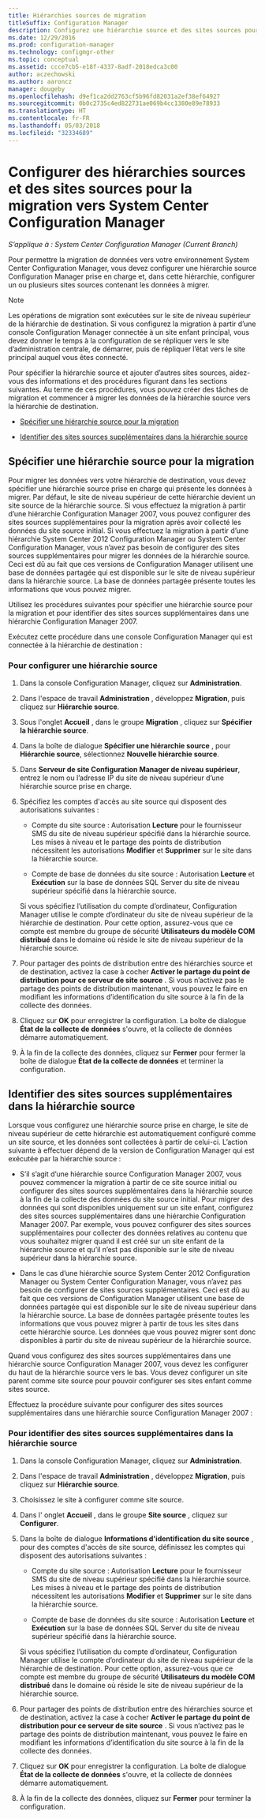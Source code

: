 ```yaml
---
title: Hiérarchies sources de migration
titleSuffix: Configuration Manager
description: Configurez une hiérarchie source et des sites sources pour permettre la migration de données vers votre environnement System Center Configuration Manager.
ms.date: 12/29/2016
ms.prod: configuration-manager
ms.technology: configmgr-other
ms.topic: conceptual
ms.assetid: ccce7cb5-e18f-4337-8adf-2018edca3c00
author: aczechowski
ms.author: aaroncz
manager: dougeby
ms.openlocfilehash: d9ef1ca2dd2763cf5b96fd82031a2ef38ef64927
ms.sourcegitcommit: 0b0c2735c4ed822731ae069b4cc1380e89e78933
ms.translationtype: HT
ms.contentlocale: fr-FR
ms.lasthandoff: 05/03/2018
ms.locfileid: "32334689"
---
```

# <a name="configure-source-hierarchies-and-source-sites-for-migration-to-system-center-configuration-manager"></a>Configurer des hiérarchies sources et des sites sources pour la migration vers System Center Configuration Manager

*S’applique à : System Center Configuration Manager (Current Branch)*

Pour permettre la migration de données vers votre environnement System Center Configuration Manager, vous devez configurer une hiérarchie source Configuration Manager prise en charge et, dans cette hiérarchie, configurer un ou plusieurs sites sources contenant les données à migrer.  

> [!NOTE]  
>  Les opérations de migration sont exécutées sur le site de niveau supérieur de la hiérarchie de destination. Si vous configurez la migration à partir d’une console Configuration Manager connectée à un site enfant principal, vous devez donner le temps à la configuration de se répliquer vers le site d’administration centrale, de démarrer, puis de répliquer l’état vers le site principal auquel vous êtes connecté.  

 Pour spécifier la hiérarchie source et ajouter d’autres sites sources, aidez-vous des informations et des procédures figurant dans les sections suivantes. Au terme de ces procédures, vous pouvez créer des tâches de migration et commencer à migrer les données de la hiérarchie source vers la hiérarchie de destination.  

-   [Spécifier une hiérarchie source pour la migration](#BKBM_ConfigSrcHierarchy)  

-   [Identifier des sites sources supplémentaires dans la hiérarchie source](#BKBM_ConfigSrcSites)  

##  <a name="BKBM_ConfigSrcHierarchy"></a> Spécifier une hiérarchie source pour la migration  
 Pour migrer les données vers votre hiérarchie de destination, vous devez spécifier une hiérarchie source prise en charge qui présente les données à migrer. Par défaut, le site de niveau supérieur de cette hiérarchie devient un site source de la hiérarchie source. Si vous effectuez la migration à partir d’une hiérarchie Configuration Manager 2007, vous pouvez configurer des sites sources supplémentaires pour la migration après avoir collecté les données du site source initial. Si vous effectuez la migration à partir d’une hiérarchie System Center 2012 Configuration Manager ou System Center Configuration Manager, vous n’avez pas besoin de configurer des sites sources supplémentaires pour migrer les données de la hiérarchie source. Ceci est dû au fait que ces versions de Configuration Manager utilisent une base de données partagée qui est disponible sur le site de niveau supérieur dans la hiérarchie source. La base de données partagée présente toutes les informations que vous pouvez migrer.  

 Utilisez les procédures suivantes pour spécifier une hiérarchie source pour la migration et pour identifier des sites sources supplémentaires dans une hiérarchie Configuration Manager 2007.  

 Exécutez cette procédure dans une console Configuration Manager qui est connectée à la hiérarchie de destination :  

### <a name="to-configure-a-source-hierarchy"></a>Pour configurer une hiérarchie source   

1.  Dans la console Configuration Manager, cliquez sur **Administration**.  

2.  Dans l'espace de travail **Administration** , développez **Migration**, puis cliquez sur **Hiérarchie source**.  

3.  Sous l'onglet **Accueil** , dans le groupe **Migration** , cliquez sur **Spécifier la hiérarchie source**.  

4.  Dans la boîte de dialogue **Spécifier une hiérarchie source** , pour **Hiérarchie source**, sélectionnez **Nouvelle hiérarchie source**.  

5.  Dans **Serveur de site Configuration Manager de niveau supérieur**, entrez le nom ou l’adresse IP du site de niveau supérieur d’une hiérarchie source prise en charge.  

6.  Spécifiez les comptes d'accès au site source qui disposent des autorisations suivantes :  

    -   Compte du site source : Autorisation **Lecture** pour le fournisseur SMS du site de niveau supérieur spécifié dans la hiérarchie source. Les mises à niveau et le partage des points de distribution nécessitent les autorisations **Modifier** et **Supprimer** sur le site dans la hiérarchie source.

    -   Compte de base de données du site source : Autorisation **Lecture** et **Exécution** sur la base de données SQL Server du site de niveau supérieur spécifié dans la hiérarchie source.  

     Si vous spécifiez l’utilisation du compte d’ordinateur, Configuration Manager utilise le compte d’ordinateur du site de niveau supérieur de la hiérarchie de destination. Pour cette option, assurez-vous que ce compte est membre du groupe de sécurité **Utilisateurs du modèle COM distribué** dans le domaine où réside le site de niveau supérieur de la hiérarchie source.  

7.  Pour partager des points de distribution entre des hiérarchies source et de destination, activez la case à cocher **Activer le partage du point de distribution pour ce serveur de site source** . Si vous n’activez pas le partage des points de distribution maintenant, vous pouvez le faire en modifiant les informations d’identification du site source à la fin de la collecte des données.  

8.  Cliquez sur **OK** pour enregistrer la configuration. La boîte de dialogue **État de la collecte de données** s'ouvre, et la collecte de données démarre automatiquement.  

9. À la fin de la collecte des données, cliquez sur **Fermer** pour fermer la boîte de dialogue **État de la collecte de données** et terminer la configuration.  

##  <a name="BKBM_ConfigSrcSites"></a> Identifier des sites sources supplémentaires dans la hiérarchie source  
 Lorsque vous configurez une hiérarchie source prise en charge, le site de niveau supérieur de cette hiérarchie est automatiquement configuré comme un site source, et les données sont collectées à partir de celui-ci. L’action suivante à effectuer dépend de la version de Configuration Manager qui est exécutée par la hiérarchie source :  

-   S’il s’agit d’une hiérarchie source Configuration Manager 2007, vous pouvez commencer la migration à partir de ce site source initial ou configurer des sites sources supplémentaires dans la hiérarchie source à la fin de la collecte des données du site source initial. Pour migrer des données qui sont disponibles uniquement sur un site enfant, configurez des sites sources supplémentaires dans une hiérarchie Configuration Manager 2007. Par exemple, vous pouvez configurer des sites sources supplémentaires pour collecter des données relatives au contenu que vous souhaitez migrer quand il est créé sur un site enfant de la hiérarchie source et qu’il n’est pas disponible sur le site de niveau supérieur dans la hiérarchie source.  

-   Dans le cas d’une hiérarchie source System Center 2012 Configuration Manager ou System Center Configuration Manager, vous n’avez pas besoin de configurer de sites sources supplémentaires. Ceci est dû au fait que ces versions de Configuration Manager utilisent une base de données partagée qui est disponible sur le site de niveau supérieur dans la hiérarchie source. La base de données partagée présente toutes les informations que vous pouvez migrer à partir de tous les sites dans cette hiérarchie source. Les données que vous pouvez migrer sont donc disponibles à partir du site de niveau supérieur de la hiérarchie source.  

Quand vous configurez des sites sources supplémentaires dans une hiérarchie source Configuration Manager 2007, vous devez les configurer du haut de la hiérarchie source vers le bas. Vous devez configurer un site parent comme site source pour pouvoir configurer ses sites enfant comme sites source.  

Effectuez la procédure suivante pour configurer des sites sources supplémentaires dans une hiérarchie source Configuration Manager 2007 :  

### <a name="to-identify-additional-source-sites-in-the-source-hierarchy"></a>Pour identifier des sites sources supplémentaires dans la hiérarchie source 

1.  Dans la console Configuration Manager, cliquez sur **Administration**.  

2.  Dans l'espace de travail **Administration** , développez **Migration**, puis cliquez sur **Hiérarchie source**.  

3.  Choisissez le site à configurer comme site source.  

4.  Dans l' onglet **Accueil** , dans le groupe **Site source** , cliquez sur **Configurer**.  

5.  Dans la boîte de dialogue **Informations d'identification du site source** , pour des comptes d'accès de site source, définissez les comptes qui disposent des autorisations suivantes :  

    -   Compte du site source : Autorisation **Lecture** pour le fournisseur SMS du site de niveau supérieur spécifié dans la hiérarchie source. Les mises à niveau et le partage des points de distribution nécessitent les autorisations **Modifier** et **Supprimer** sur le site dans la hiérarchie source.  

    -   Compte de base de données du site source : Autorisation **Lecture** et **Exécution** sur la base de données SQL Server du site de niveau supérieur spécifié dans la hiérarchie source.  

    Si vous spécifiez l’utilisation du compte d’ordinateur, Configuration Manager utilise le compte d’ordinateur du site de niveau supérieur de la hiérarchie de destination. Pour cette option, assurez-vous que ce compte est membre du groupe de sécurité **Utilisateurs du modèle COM distribué** dans le domaine où réside le site de niveau supérieur de la hiérarchie source.  

6.  Pour partager des points de distribution entre des hiérarchies source et de destination, activez la case à cocher **Activer le partage du point de distribution pour ce serveur de site source** . Si vous n’activez pas le partage des points de distribution maintenant, vous pouvez le faire en modifiant les informations d’identification du site source à la fin de la collecte des données.  

7. Cliquez sur **OK** pour enregistrer la configuration. La boîte de dialogue **État de la collecte de données** s'ouvre, et la collecte de données démarre automatiquement.  

8.  À la fin de la collecte des données, cliquez sur **Fermer** pour terminer la configuration.  
